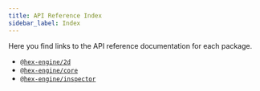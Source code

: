 ```yaml
---
title: API Reference Index
sidebar_label: Index
---
```


Here you find links to the API reference documentation for each package.

- [`@hex-engine/2d`](api-2d)
- [`@hex-engine/core`](api-core)
- [`@hex-engine/inspector`](api-inspector)
